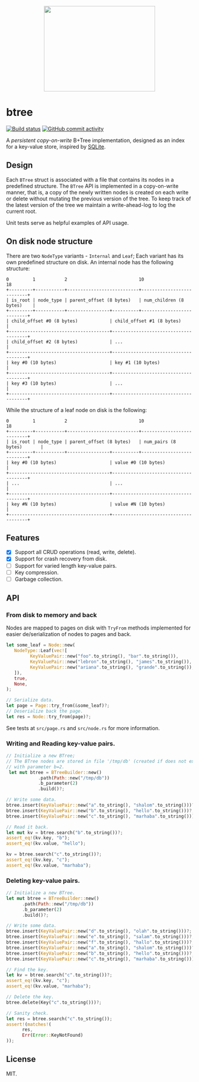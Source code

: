 
<p align="center">
  <img src="docs/logo.png" width="300" height="230">
</p>

# btree

[![Build status](https://github.com/nimrodshn/btree/actions/workflows/build.yml/badge.svg)](https://github.com/nimrodshn/btree/actions)
[![GitHub commit activity](https://img.shields.io/github/commit-activity/m/nimrodshn/btree)](https://github.com/nimrodshn/btree/graphs/commit-activity)

A *persistent copy-on-write* B+Tree implementation, designed as an index for a key-value store, inspired by [SQLite](https://www.sqlite.org/index.html).

## Design
Each `BTree` struct is associated with a file that contains its nodes in a predefined structure.
The `BTree` API is implemented in a copy-on-write manner, that is, a copy of the newly written nodes is created on each write or delete without mutating the previous version of the tree. To keep track of the latest version of the tree we maintain a write-ahead-log to log the current root.

Unit tests serve as helpful examples of API usage.

## On disk node structure
There are two `NodeType` variants - `Internal` and `Leaf`; Each variant has its own predefined structure on disk.
An internal node has the following structure:
```
0         1           2                           10                          18
+---------+-----------+---------------------------+---------------------------+
| is_root | node_type | parent_offset (8 bytes)   | num_children (8 bytes)    |
+---------+-----------+----------------+----------+---------------------------+
| child_offset #0 (8 bytes)            | child_offset #1 (8 bytes)            |
+--------------------------------------+--------------------------------------+
| child_offset #2 (8 bytes)            | ...                                  |
+--------------------------------------+--------------------------------------+
| key #0 (10 bytes)                    | key #1 (10 bytes)                    |
+--------------------------------------+--------------------------------------+
| key #3 (10 bytes)                    | ...                                  |
+--------------------------------------+--------------------------------------+
```

While the structure of a leaf node on disk is the following:
```
0         1           2                           10                          18
+---------+-----------+---------------------------+---------------------------+
| is_root | node_type | parent_offset (8 bytes)   | num_pairs (8 bytes)       |
+---------+-----------+----------------+----------+---------------------------+
| key #0 (10 bytes)                    | value #0 (10 bytes)                  |
+--------------------------------------+--------------------------------------+
| ...                                  | ...                                  |
+--------------------------------------+--------------------------------------+
| key #N (10 bytes)                    | value #N (10 bytes)                  |
+--------------------------------------+--------------------------------------+
```

## Features
- [X] Support all CRUD operations (read, write, delete).
- [X] Support for crash recovery from disk.
- [ ] Support for varied length key-value pairs.
- [ ] Key compression.
- [ ] Garbage collection.

## API

### From disk to memory and back
Nodes are mapped to pages on disk with `TryFrom` methods implemented for easier de/serialization of nodes to pages and back.

```rust
let some_leaf = Node::new(
   NodeType::Leaf(vec![
         KeyValuePair::new("foo".to_string(), "bar".to_string()),
         KeyValuePair::new("lebron".to_string(), "james".to_string()),
         KeyValuePair::new("ariana".to_string(), "grande".to_string()),
   ]),
   true,
   None,
);

// Serialize data.
let page = Page::try_from(&some_leaf)?;
// Deserialize back the page.
let res = Node::try_from(page)?;
```

See tests at `src/page.rs` and `src/node.rs` for more information.

### Writing and Reading key-value pairs.
```rust
// Initialize a new BTree;
// The BTree nodes are stored in file '/tmp/db' (created if does not exist)
// with parameter b=2.
 let mut btree = BTreeBuilder::new()
            .path(Path::new("/tmp/db"))
            .b_parameter(2)
            .build()?;

// Write some data.
btree.insert(KeyValuePair::new("a".to_string(), "shalom".to_string()))?;
btree.insert(KeyValuePair::new("b".to_string(), "hello".to_string()))?;
btree.insert(KeyValuePair::new("c".to_string(), "marhaba".to_string()))?;

// Read it back.
let mut kv = btree.search("b".to_string())?;
assert_eq!(kv.key, "b");
assert_eq!(kv.value, "hello");

kv = btree.search("c".to_string())?;
assert_eq!(kv.key, "c");
assert_eq!(kv.value, "marhaba");
```

### Deleting key-value pairs.
```rust
// Initialize a new BTree.
let mut btree = BTreeBuilder::new()
      .path(Path::new("/tmp/db"))
      .b_parameter(2)
      .build()?;

// Write some data.
btree.insert(KeyValuePair::new("d".to_string(), "olah".to_string()))?;
btree.insert(KeyValuePair::new("e".to_string(), "salam".to_string()))?;
btree.insert(KeyValuePair::new("f".to_string(), "hallo".to_string()))?;
btree.insert(KeyValuePair::new("a".to_string(), "shalom".to_string()))?;
btree.insert(KeyValuePair::new("b".to_string(), "hello".to_string()))?;
btree.insert(KeyValuePair::new("c".to_string(), "marhaba".to_string()))?;

// Find the key.
let kv = btree.search("c".to_string())?;
assert_eq!(kv.key, "c");
assert_eq!(kv.value, "marhaba");

// Delete the key.
btree.delete(Key("c".to_string()))?;

// Sanity check.
let res = btree.search("c".to_string());
assert!(matches!(
      res,
      Err(Error::KeyNotFound)
));
```

## License
MIT.
